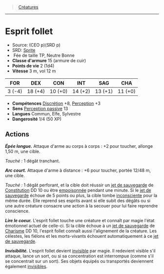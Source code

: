 ﻿---
!MonsterItem
Family: MonsterHD
Type: Fée
Size: TP
Alignment: Neutre Bonne
ArmorClass: 15 (armure de cuir)
HitPoints: 2 (1d4)
Speed: 3 m, vol 12 m
Strength: ' 3 (-4)'
Dexterity: 18 (+4)
Constitution: 10 (+0)
Intelligence: 14 (+2)
Wisdom: 13 (+1)
Charisma: 11 (+0)
Skills: '[Discrétion](hd_abilities_dexterity_discretion.md) +8, [Perception](hd_abilities_wisdom_perception.md) +3'
Senses: '[Perception passive](hd_abilities_dexterity_perception_passive.md) 13'
Languages: Commun, Elfe, Sylvestre
Challenge: 1/4 (50 XP)
Id: monsters_hd.md#esprit-follet
ParentLink: monsters_hd.md#créatures
Name: Esprit follet
ParentName: Créatures
NameLevel: 1
AltName: '[Sprite](srd_monsters_sprite.md)'
Source: (CEO p)(SRD p)
Attributes:
  Name: Esprit follet
  Markdown: >+
    # <!--Name-->Esprit follet<!--/Name-->


    - Source: <!--Source-->(CEO p)(SRD p)<!--/Source-->

    - SRD: <!--AltName-->[Sprite](srd_monsters_sprite.md)<!--/AltName-->

    -  <!--Type-->Fée<!--/Type--> de taille <!--Size-->TP<!--/Size-->, <!--Alignment-->Neutre Bonne<!--/Alignment-->

    - **Classe d'armure** <!--ArmorClass-->15 (armure de cuir)<!--/ArmorClass-->

    - **Points de vie** <!--HitPoints-->2 (1d4)<!--/HitPoints-->

    - **Vitesse** <!--Speed-->3 m, vol 12 m<!--/Speed-->


    |FOR|DEX|CON|INT|SAG|CHA|

    |---|---|---|---|---|---|

    |<!--Strength--> 3 (-4)<!--/Strength-->|<!--Dexterity-->18 (+4)<!--/Dexterity-->|<!--Constitution-->10 (+0)<!--/Constitution-->|<!--Intelligence-->14 (+2)<!--/Intelligence-->|<!--Wisdom-->13 (+1)<!--/Wisdom-->|<!--Charisma-->11 (+0)<!--/Charisma-->|


    - **Compétences** <!--Skills-->[Discrétion](hd_abilities_dexterity_discretion.md) +8, [Perception](hd_abilities_wisdom_perception.md) +3<!--/Skills-->

    - **Sens** <!--Senses-->[Perception passive](hd_abilities_dexterity_perception_passive.md) 13<!--/Senses-->

    - **Langues** <!--Languages-->Commun, Elfe, Sylvestre<!--/Languages-->

    - **Dangerosité** <!--Challenge-->1/4 (50 XP)<!--/Challenge-->


    ## Actions


    **_Épée longue._** Attaque d'arme au corps à corps : +2 pour toucher, allonge 1,50 m, une cible.


    _Touché :_ 1 dégât tranchant.


    **_Arc court._** Attaque d'arme à distance : +6 pour toucher, portée 12/48 m, une cible.


    _Touché :_ 1 dégât perforant, et la cible doit réussir un [jet de sauvegarde](hd_abilities_jets_de_sauvegarde.md) de [Constitution](hd_abilities_constitution.md) DD 10 ou être [empoisonnée](hd_conditions_empoisonne.md) pendant une minute. Si le [jet de sauvegarde](hd_abilities_jets_de_sauvegarde.md) échoue de 5 points ou plus, la cible tombe [inconsciente](hd_conditions_inconscient.md) pour la même durée. Elle reprend ses esprits avant si elle subit des dégâts ou si une autre créature consacre une action à la secouer pour lui faire reprendre conscience.


    **_Lire le coeur._** L'esprit follet touche une créature et connaît par magie l'état émotionnel actuel de celle-ci. Si la cible échoue à un [jet de sauvegarde](hd_abilities_jets_de_sauvegarde.md) de [Charisme](hd_abilities_charisma.md) DD 10, l'esprit follet connaît aussi l'alignement de la créature. Les célestes, les fiélons et les morts-vivants échouent automatiquement à ce [jet de sauvegarde](hd_abilities_jets_de_sauvegarde.md).


    **_Invisibilité._** L'esprit follet devient [invisible](hd_conditions_invisible.md) par magie. Il redevient visible s'il attaque, lance un sort, ou si sa concentration est interrompue (comme s'il se concentrait sur un sort). Ses objets équipés ou transportés deviennent également [invisibles](hd_conditions_invisible.md).

  Source: (CEO p)(SRD p)
  AltName: '[Sprite](srd_monsters_sprite.md)'
  Type: Fée
  Size: TP
  Alignment: Neutre Bonne
  ArmorClass: 15 (armure de cuir)
  HitPoints: 2 (1d4)
  Speed: 3 m, vol 12 m
  Strength: ' 3 (-4)'
  Dexterity: 18 (+4)
  Constitution: 10 (+0)
  Intelligence: 14 (+2)
  Wisdom: 13 (+1)
  Charisma: 11 (+0)
  Skills: '[Discrétion](hd_abilities_dexterity_discretion.md) +8, [Perception](hd_abilities_wisdom_perception.md) +3'
  Senses: '[Perception passive](hd_abilities_dexterity_perception_passive.md) 13'
  Languages: Commun, Elfe, Sylvestre
  Challenge: 1/4 (50 XP)
AttributesDictionary: >+
  Name: Esprit follet

  Markdown: >+

    # <!--Name-->Esprit follet<!--/Name-->





    - Source: <!--Source-->(CEO p)(SRD p)<!--/Source-->



    - SRD: <!--AltName-->[Sprite](srd_monsters_sprite.md)<!--/AltName-->



    -  <!--Type-->Fée<!--/Type--> de taille <!--Size-->TP<!--/Size-->, <!--Alignment-->Neutre Bonne<!--/Alignment-->



    - **Classe d'armure** <!--ArmorClass-->15 (armure de cuir)<!--/ArmorClass-->



    - **Points de vie** <!--HitPoints-->2 (1d4)<!--/HitPoints-->



    - **Vitesse** <!--Speed-->3 m, vol 12 m<!--/Speed-->





    |FOR|DEX|CON|INT|SAG|CHA|



    |---|---|---|---|---|---|



    |<!--Strength--> 3 (-4)<!--/Strength-->|<!--Dexterity-->18 (+4)<!--/Dexterity-->|<!--Constitution-->10 (+0)<!--/Constitution-->|<!--Intelligence-->14 (+2)<!--/Intelligence-->|<!--Wisdom-->13 (+1)<!--/Wisdom-->|<!--Charisma-->11 (+0)<!--/Charisma-->|





    - **Compétences** <!--Skills-->[Discrétion](hd_abilities_dexterity_discretion.md) +8, [Perception](hd_abilities_wisdom_perception.md) +3<!--/Skills-->



    - **Sens** <!--Senses-->[Perception passive](hd_abilities_dexterity_perception_passive.md) 13<!--/Senses-->



    - **Langues** <!--Languages-->Commun, Elfe, Sylvestre<!--/Languages-->



    - **Dangerosité** <!--Challenge-->1/4 (50 XP)<!--/Challenge-->





    ## Actions





    **_Épée longue._** Attaque d'arme au corps à corps : +2 pour toucher, allonge 1,50 m, une cible.





    _Touché :_ 1 dégât tranchant.





    **_Arc court._** Attaque d'arme à distance : +6 pour toucher, portée 12/48 m, une cible.





    _Touché :_ 1 dégât perforant, et la cible doit réussir un [jet de sauvegarde](hd_abilities_jets_de_sauvegarde.md) de [Constitution](hd_abilities_constitution.md) DD 10 ou être [empoisonnée](hd_conditions_empoisonne.md) pendant une minute. Si le [jet de sauvegarde](hd_abilities_jets_de_sauvegarde.md) échoue de 5 points ou plus, la cible tombe [inconsciente](hd_conditions_inconscient.md) pour la même durée. Elle reprend ses esprits avant si elle subit des dégâts ou si une autre créature consacre une action à la secouer pour lui faire reprendre conscience.





    **_Lire le coeur._** L'esprit follet touche une créature et connaît par magie l'état émotionnel actuel de celle-ci. Si la cible échoue à un [jet de sauvegarde](hd_abilities_jets_de_sauvegarde.md) de [Charisme](hd_abilities_charisma.md) DD 10, l'esprit follet connaît aussi l'alignement de la créature. Les célestes, les fiélons et les morts-vivants échouent automatiquement à ce [jet de sauvegarde](hd_abilities_jets_de_sauvegarde.md).





    **_Invisibilité._** L'esprit follet devient [invisible](hd_conditions_invisible.md) par magie. Il redevient visible s'il attaque, lance un sort, ou si sa concentration est interrompue (comme s'il se concentrait sur un sort). Ses objets équipés ou transportés deviennent également [invisibles](hd_conditions_invisible.md).



  Source: (CEO p)(SRD p)

  AltName: '[Sprite](srd_monsters_sprite.md)'

  Type: Fée

  Size: TP

  Alignment: Neutre Bonne

  ArmorClass: 15 (armure de cuir)

  HitPoints: 2 (1d4)

  Speed: 3 m, vol 12 m

  Strength: ' 3 (-4)'

  Dexterity: 18 (+4)

  Constitution: 10 (+0)

  Intelligence: 14 (+2)

  Wisdom: 13 (+1)

  Charisma: 11 (+0)

  Skills: '[Discrétion](hd_abilities_dexterity_discretion.md) +8, [Perception](hd_abilities_wisdom_perception.md) +3'

  Senses: '[Perception passive](hd_abilities_dexterity_perception_passive.md) 13'

  Languages: Commun, Elfe, Sylvestre

  Challenge: 1/4 (50 XP)

---
> [Créatures](hd_monsters.md)

---

# Esprit follet

- Source: (CEO p)(SRD p)
- SRD: [Sprite](srd_monsters_sprite.md)
-  Fée de taille TP, Neutre Bonne
- **Classe d'armure** 15 (armure de cuir)
- **Points de vie** 2 (1d4)
- **Vitesse** 3 m, vol 12 m

|FOR|DEX|CON|INT|SAG|CHA|
|---|---|---|---|---|---|
| 3 (-4)|18 (+4)|10 (+0)|14 (+2)|13 (+1)|11 (+0)|

- **Compétences** [Discrétion](hd_abilities_dexterity_discretion.md) +8, [Perception](hd_abilities_wisdom_perception.md) +3
- **Sens** [Perception passive](hd_abilities_dexterity_perception_passive.md) 13
- **Langues** Commun, Elfe, Sylvestre
- **Dangerosité** 1/4 (50 XP)

## Actions

**_Épée longue._** Attaque d'arme au corps à corps : +2 pour toucher, allonge 1,50 m, une cible.

_Touché :_ 1 dégât tranchant.

**_Arc court._** Attaque d'arme à distance : +6 pour toucher, portée 12/48 m, une cible.

_Touché :_ 1 dégât perforant, et la cible doit réussir un [jet de sauvegarde](hd_abilities_jets_de_sauvegarde.md) de [Constitution](hd_abilities_constitution.md) DD 10 ou être [empoisonnée](hd_conditions_empoisonne.md) pendant une minute. Si le [jet de sauvegarde](hd_abilities_jets_de_sauvegarde.md) échoue de 5 points ou plus, la cible tombe [inconsciente](hd_conditions_inconscient.md) pour la même durée. Elle reprend ses esprits avant si elle subit des dégâts ou si une autre créature consacre une action à la secouer pour lui faire reprendre conscience.

**_Lire le coeur._** L'esprit follet touche une créature et connaît par magie l'état émotionnel actuel de celle-ci. Si la cible échoue à un [jet de sauvegarde](hd_abilities_jets_de_sauvegarde.md) de [Charisme](hd_abilities_charisma.md) DD 10, l'esprit follet connaît aussi l'alignement de la créature. Les célestes, les fiélons et les morts-vivants échouent automatiquement à ce [jet de sauvegarde](hd_abilities_jets_de_sauvegarde.md).

**_Invisibilité._** L'esprit follet devient [invisible](hd_conditions_invisible.md) par magie. Il redevient visible s'il attaque, lance un sort, ou si sa concentration est interrompue (comme s'il se concentrait sur un sort). Ses objets équipés ou transportés deviennent également [invisibles](hd_conditions_invisible.md).

